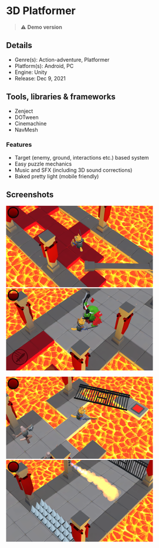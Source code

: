 # 3D Platformer

> :warning: **Demo version**

## Details
* Genre(s): Action-adventure, Platformer  
* Platform(s): Android, PC
* Engine: Unity
* Release:  Dec 9, 2021

## Tools, libraries & frameworks
* Zenject
* DOTween
* Cinemachine
* NavMesh

### Features
* Target (enemy, ground, interactions etc.) based system
* Easy puzzle mechanics
* Music and SFX (including 3D sound corrections)
* Baked pretty light (mobile friendly)

## Screenshots

<img src="/Screenshots/1.png" width = "400"/> <img src="/Screenshots/2.png" width = "400"/> 

<img src="/Screenshots/3.png" width = "400"/> <img src="/Screenshots/4.png" width = "400"/>
